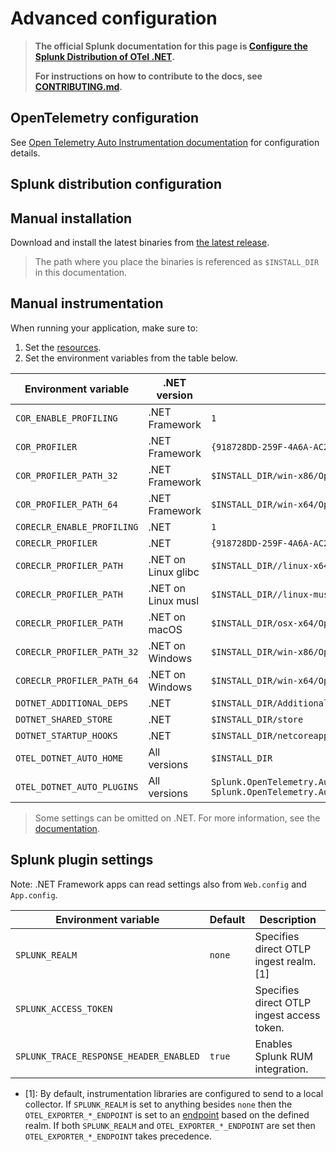 # Advanced configuration

> **The official Splunk documentation for this page is
> [Configure the Splunk Distribution of OTel .NET](https://quickdraw.splunk.com/redirect/?product=Observability&version=current&location=otel.net.configuration).**
>
> **For instructions on how to contribute to the docs, see [CONTRIBUTING.md](../CONTRIBUTING.md#documentation).**

## OpenTelemetry configuration

See [Open Telemetry Auto Instrumentation documentation](https://github.com/open-telemetry/opentelemetry-dotnet-instrumentation/blob/v1.3.0/docs/config.md)
for configuration details.

## Splunk distribution configuration

## Manual installation

Download and install the latest binaries from
[the latest release](https://github.com/signalfx/splunk-otel-dotnet/releases/latest).

> The path where you place the binaries is referenced as `$INSTALL_DIR` in this documentation.

## Manual instrumentation

When running your application, make sure to:

1. Set the [resources](https://github.com/open-telemetry/opentelemetry-dotnet-instrumentation/blob/v1.3.0/docs/config.md#resources).
1. Set the environment variables from the table below.

| Environment variable                 | .NET version        | Value                                                                                       |
|--------------------------------------|---------------------|---------------------------------------------------------------------------------------------|
| `COR_ENABLE_PROFILING`               | .NET Framework      | `1`                                                                                         |
| `COR_PROFILER`                       | .NET Framework      | `{918728DD-259F-4A6A-AC2B-B85E1B658318}`                                                    |
| `COR_PROFILER_PATH_32`               | .NET Framework      | `$INSTALL_DIR/win-x86/OpenTelemetry.AutoInstrumentation.Native.dll`                         |
| `COR_PROFILER_PATH_64`               | .NET Framework      | `$INSTALL_DIR/win-x64/OpenTelemetry.AutoInstrumentation.Native.dll`                         |
| `CORECLR_ENABLE_PROFILING`           | .NET                | `1`                                                                                         |
| `CORECLR_PROFILER`                   | .NET                | `{918728DD-259F-4A6A-AC2B-B85E1B658318}`                                                    |
| `CORECLR_PROFILER_PATH`              | .NET on Linux glibc | `$INSTALL_DIR//linux-x64/OpenTelemetry.AutoInstrumentation.Native.so`                       |
| `CORECLR_PROFILER_PATH`              | .NET on Linux musl  | `$INSTALL_DIR//linux-musl-x64/OpenTelemetry.AutoInstrumentation.Native.so`                  |
| `CORECLR_PROFILER_PATH`              | .NET on macOS       | `$INSTALL_DIR/osx-x64/OpenTelemetry.AutoInstrumentation.Native.dylib`                       |
| `CORECLR_PROFILER_PATH_32`           | .NET on Windows     | `$INSTALL_DIR/win-x86/OpenTelemetry.AutoInstrumentation.Native.dll`                         |
| `CORECLR_PROFILER_PATH_64`           | .NET on Windows     | `$INSTALL_DIR/win-x64/OpenTelemetry.AutoInstrumentation.Native.dll`                         |
| `DOTNET_ADDITIONAL_DEPS`             | .NET                | `$INSTALL_DIR/AdditionalDeps`                                                               |
| `DOTNET_SHARED_STORE`                | .NET                | `$INSTALL_DIR/store`                                                                        |
| `DOTNET_STARTUP_HOOKS`               | .NET                | `$INSTALL_DIR/netcoreapp3.1/OpenTelemetry.AutoInstrumentation.StartupHook.dll`              |
| `OTEL_DOTNET_AUTO_HOME`              | All versions        | `$INSTALL_DIR`                                                                              |
| `OTEL_DOTNET_AUTO_PLUGINS`           | All versions        | `Splunk.OpenTelemetry.AutoInstrumentation.Plugin, Splunk.OpenTelemetry.AutoInstrumentation` |

> Some settings can be omitted on .NET. For more information, see the [documentation](https://github.com/open-telemetry/opentelemetry-dotnet-instrumentation/blob/v1.3.0/docs/config.md#net-clr-profiler).

## Splunk plugin settings

Note: .NET Framework apps can read settings also from `Web.config` and `App.config`.

| Environment variable                   | Default | Description                                |
|----------------------------------------|---------|--------------------------------------------|
| `SPLUNK_REALM`                         | `none`  | Specifies direct OTLP ingest realm. [1]    |
| `SPLUNK_ACCESS_TOKEN`                  |         | Specifies direct OTLP ingest access token. |
| `SPLUNK_TRACE_RESPONSE_HEADER_ENABLED` | `true`  | Enables Splunk RUM integration.            |

- [1]: By default, instrumentation libraries are configured to send to a local
  collector. If `SPLUNK_REALM` is set to
  anything besides `none` then the `OTEL_EXPORTER_*_ENDPOINT` is set to an
  [endpoint](https://dev.splunk.com/observability/docs/realms_in_endpoints/)
  based on the defined realm. If both `SPLUNK_REALM` and
  `OTEL_EXPORTER_*_ENDPOINT` are set then `OTEL_EXPORTER_*_ENDPOINT` takes
  precedence.
